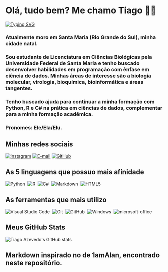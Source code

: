 # Olá, tudo bem? Me chamo Tiago 👋🏻
[![Typing SVG](https://readme-typing-svg.herokuapp.com/?color=fff&size=35&center=true&vCenter=true&width=1000&lines=Bem+vindo+ao+meu+perfil+do+GitHub!+:%29)](https://git.io/typing-svg)

### Atualmente moro em Santa Maria (Rio Grande do Sul), minha cidade natal.

### Sou estudante de Licenciatura em Ciências Biológicas pela Universidade Federal de Santa Maria e tenho buscado desenvolver habilidades em programação com ênfase em ciência de dados. Minhas áreas de interesse são a biologia molecular, virologia, bioquímica, bioinformática e áreas tangentes.

### Tenho buscado ajuda para continuar a minha formação com Python, R e C# na prática em ciências de dados, complementar para a minha formação acadêmica.
### Pronomes: Ele/Ela/Elu.

## Minhas redes sociais

[![Instagram](https://img.shields.io/badge/Instagram-%23E4405F?style=for-the-badge&logo=instagram&logoColor=white)](https://www.instagram.com/tiago.azeveeedo/)
[![E-mail](https://img.shields.io/badge/-Email-000?style=for-the-badge&logo=microsoft-outlook&logoColor=white)](mailto:tiago.azeveeedo@gmail.com)
[![GitHub](https://img.shields.io/badge/GitHub-100000?style=for-the-badge&logo=github&logoColor=white)](https://github.com/tiagastes)

## As 5 linguagens que possuo mais afinidade
![Python](https://img.shields.io/badge/Python-0D1117?style=for-the-badge&logo=python&logoColor=white)&nbsp;
![R](https://img.shields.io/badge/R-276DC3?style=for-the-badge&logo=r&logoColor=white)&nbsp;
![C#](https://img.shields.io/badge/C%23-239120?style=for-the-badge&logo=c-sharp&logoColor=white)&nbsp;
![Markdown](https://img.shields.io/badge/Markdown-000?style=for-the-badge&logo=markdown)&nbsp;
![HTML5](https://img.shields.io/badge/HTML5-E34F26?style=for-the-badge&logo=html5&logoColor=white)&nbsp;

## As ferramentas que mais utilizo
![Visual Studio Code](https://img.shields.io/badge/-Visual%20Studio%20Code-0D1117?style=for-the-badge&logo=visual-studio-code&logoColor=white&labelColor=black)&nbsp;
![Git](https://img.shields.io/badge/-Git-0D1117?style=for-the-badge&logo=git&labelColor=black)&nbsp;
![GitHub](https://img.shields.io/badge/-GitHub-0D1117?style=for-the-badge&logo=github&labelColor=black)&nbsp;
![Windows](https://img.shields.io/badge/-Windows-0D1117?style=for-the-badge&logo=windows&labelColor=black)&nbsp;
![microsoft-office](https://img.shields.io/badge/-microsoft_office-0D1117?style=for-the-badge&logo=microsoft-office&labelColor=black)&nbsp;

## Meus GitHub Stats

![Tiago Azevedo's GitHub stats](https://github-readme-stats.vercel.app/api?username=tiagastes&theme=tokyonight&_icons=true&hide_title=true)

## Markdown inspirado no de 1amAlan, encontrado neste repositório.
